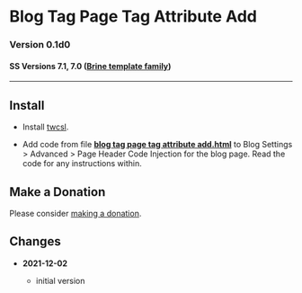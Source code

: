 # Blog Tag Page Tag Attribute Add

### Version 0.1d0

#### SS Versions 7.1, 7.0 ([Brine template family][1])

---

## Install

* Install
  [twcsl](https://github.com/tomsWebConsulting/twcsl#install-options).
  
* Add code from file
  **[blog tag page tag attribute add.html](blog%20tag%20page%20tag%20attribute%20add.html#L1)**
  to Blog Settings > Advanced > Page Header Code Injection for the blog page.
  Read the code for any instructions within.

## Make a Donation

Please consider
[making a donation](https://github.com/tomsWebConsulting/twcsl#make-a-donation).

## Changes

<!-- * **2021-06-15**

  * change code to work on v7.0 and v7.1
  * use twcsl
  * bumped version to 0.1d2
  -->
* **2021-12-02**

  * initial version

[1]: https://support.squarespace.com/hc/en-us/articles/212512738-Brine-template-family
